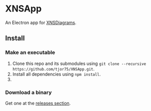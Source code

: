 # XNSApp

An Electron app for [XNSDiagrams](https://github.com/tjor75/XNSDiagrams).

## Install

### Make an executable
1. Clone this repo and its submodules using `git clone --recursive https://github.com/tjor75/XNSApp.git`.
2. Install all dependencies using `npm install`.
3. 

### Download a binary
Get one at the [releases section](https://github.com/tjor75/XNSApp/releases).

